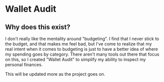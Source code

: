 # Wallet Audit

## Why does this exist?
I don't really like the mentality around "budgeting". I find that I never stick to the budget, and that makes me feel bad, but I've come to realize that my real intent when it comes to budgeting is just to have a better idea of where my spending goes by category. There aren't many tools out there that focus on this, so I created "Wallet Audit" to simplify my ability to inspect my personal finances.

This will be updated more as the project goes on.